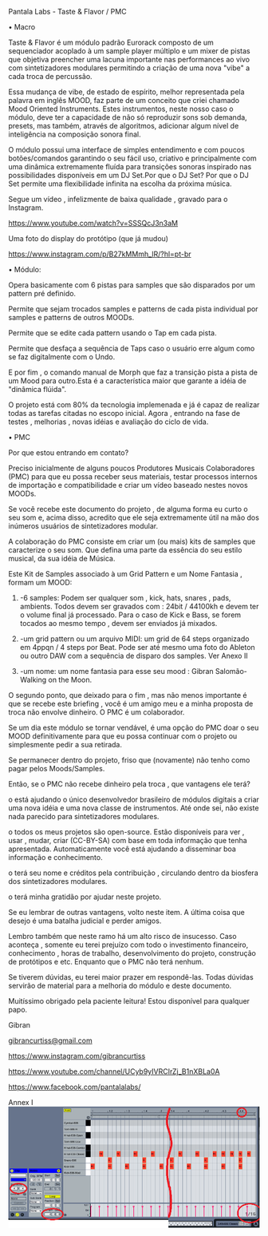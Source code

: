 Pantala Labs - Taste & Flavor / PMC 

•	Macro

Taste & Flavor é um módulo padrão Eurorack composto de um sequenciador acoplado à um sample player múltiplo e um mixer de pistas que objetiva preencher uma lacuna importante nas performances ao vivo com sintetizadores modulares permitindo a criação de uma nova "vibe" a cada troca de percussão.

Essa mudança de vibe, de estado de espírito, melhor representada pela palavra em inglês MOOD, faz parte de um conceito que criei chamado Mood Oriented Instruments. Estes instrumentos, neste nosso caso o módulo, deve ter a capacidade de não só reproduzir sons sob demanda, presets, mas também,  através de algoritmos, adicionar algum nível de inteligência na composição sonora final.

O módulo possui uma interface de simples entendimento e com poucos botões/comandos garantindo o seu fácil uso, criativo e principalmente com uma dinâmica extremamente fluída para transições sonoras inspirado nas possibilidades disponíveis em um DJ Set.Por que o DJ Set? Por que o DJ Set permite uma flexibilidade infinita na escolha da próxima música.

Segue um vídeo , infelizmente de baixa qualidade , gravado para o Instagram.

https://www.youtube.com/watch?v=SSSQcJ3n3aM  

Uma foto do display do protótipo (que já mudou)

https://www.instagram.com/p/B27kMMmh_lR/?hl=pt-br  


•	Módulo:

Opera basicamente com 6 pistas para samples que são disparados por um pattern pré definido.

Permite que sejam trocados samples e patterns de cada pista individual por samples e patterns de outros MOODs. 

Permite que se edite cada pattern usando o Tap em cada pista.

Permite que desfaça a sequência de Taps caso o usuário erre algum como se faz digitalmente com o Undo.

E por fim , o comando manual de Morph que faz a transição pista a pista de um Mood para outro.Esta é a característica maior que garante a idéia de "dinâmica flúida". 

O projeto está com 80% da tecnologia implemenada e já é capaz de realizar todas as tarefas citadas no escopo inicial. Agora , entrando na fase de testes , melhorias , novas idéias e avaliação do ciclo de vida.


•	PMC

Por que estou entrando em contato?

Preciso inicialmente de alguns poucos Produtores Musicais Colaboradores (PMC) para que eu possa receber seus materiais, testar processos internos de importação e compatibilidade e criar um vídeo baseado nestes novos MOODs.

Se você recebe este documento do projeto , de alguma forma eu curto o seu som e, acima disso, acredito que ele seja extremamente útil na mão dos inúmeros usuários de sintetizadores modular.

A colaboração do PMC consiste em criar um (ou mais) kits de samples que caracterize o seu som. Que defina uma parte da essência do seu estilo musical, da sua idéia de Música.

Este Kit de Samples associado à um Grid Pattern e um Nome Fantasia , formam um MOOD:

1.	-6 samples: Podem ser qualquer som , kick, hats, snares , pads, ambients. Todos devem ser gravados com : 24bit / 44100kh e devem ter o  volume final já processado. Para o caso de Kick e Bass, se forem tocados ao mesmo tempo , devem ser enviados já mixados.

2.	-um grid pattern ou um arquivo MIDI: um grid de 64 steps organizado em 4ppqn / 4 steps por Beat. Pode ser até mesmo uma foto do Ableton ou outro DAW com a sequência de disparo dos samples. Ver Anexo II

3.	-um nome: um nome fantasia para esse seu mood : Gibran Salomão-Walking on the Moon.

O segundo ponto, que deixado para o fim , mas não menos importante é que se recebe este briefing , você é um amigo meu e a minha proposta de troca não envolve dinheiro. O PMC é um colaborador.

Se um dia este módulo se tornar vendável, é uma opção do PMC doar o seu MOOD definitivamente para que eu possa continuar com o projeto ou simplesmente pedir a sua retirada. 

Se permanecer dentro do projeto, friso que (novamente) não tenho como pagar pelos Moods/Samples.

Então, se o PMC não recebe dinheiro pela troca , que vantagens ele terá?

o	está ajudando o único desenvolvedor brasileiro de módulos digitais a criar uma nova idéia e uma nova classe de instrumentos. Até onde sei, não existe nada parecido para sintetizadores modulares.

o	todos os meus projetos são open-source. Estão disponíveis para ver , usar , mudar, criar (CC-BY-SA) com base em toda informação que tenha apresentada. Automaticamente você está ajudando a disseminar boa informação e conhecimento.

o	terá seu nome e créditos pela contribuição , circulando dentro da biosfera dos sintetizadores modulares.

o	terá minha gratidão por ajudar neste projeto.

Se eu lembrar de outras vantagens, volto neste item. A última coisa que desejo é uma batalha judicial e perder amigos.

Lembro também que neste ramo há um alto risco de insucesso. Caso aconteça , somente eu terei prejuízo com todo o investimento financeiro, conhecimento , horas de trabalho, desenvolvimento do projeto, construção de protótipos e etc. Enquanto que o PMC não terá nenhum. 

Se tiverem dúvidas, eu terei maior prazer em respondê-las. Todas dúvidas servirão de material para a melhoria do módulo e deste documento.

Muitíssimo obrigado pela paciente leitura! Estou disponível para qualquer papo.

Gibran

gibrancurtiss@gmail.com

https://www.instagram.com/gibrancurtiss

https://www.youtube.com/channel/UCyb9yIVRCIrZj_B1nXBLa0A

https://www.facebook.com/pantalalabs/


Annex I
<img alt="" style="border-width:0" src="https://github.com/PantalaLabs/taste-flavor/blob/master/grid.png" /></a>
